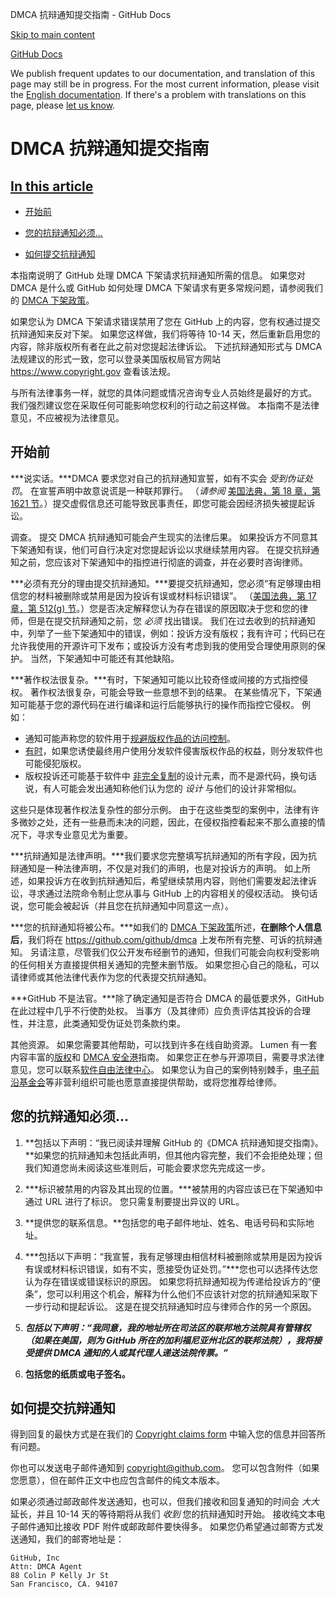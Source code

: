 DMCA 抗辩通知提交指南 - GitHub Docs

[Skip to main content](#main-content)

[](/cn)[GitHub Docs](/cn)

We publish frequent updates to our documentation, and translation of this page may still be in progress. For the most current information, please visit the [English documentation](/en). If there's a problem with translations on this page, please [let us know](https://github.com/contact?form[subject]=translation%20issue%20on%20docs.github.com&form[comments]=).

DMCA 抗辩通知提交指南
==========

[In this article](/site-policy/content-removal-policies/guide-to-submitting-a-dmca-counter-notice#in-this-article)
----------

* [开始前](#before-you-start)

* [您的抗辩通知必须...](#your-counter-notice-must)

* [如何提交抗辩通知](#how-to-submit-your-counter-notice)

本指南说明了 GitHub 处理 DMCA 下架请求抗辩通知所需的信息。 如果您对 DMCA 是什么或 GitHub 如何处理 DMCA 下架请求有更多常规问题，请参阅我们的 [DMCA 下架政策](/cn/articles/dmca-takedown-policy)。

如果您认为 DMCA 下架请求错误禁用了您在 GitHub 上的内容，您有权通过提交抗辩通知来反对下架。 如果您这样做，我们将等待 10-14 天，然后重新启用您的内容，除非版权所有者在此之前对您提起法律诉讼。 下述抗辩通知形式与 DMCA 法规建议的形式一致，您可以登录美国版权局官方网站<https://www.copyright.gov> 查看该法规。

与所有法律事务一样，就您的具体问题或情况咨询专业人员始终是最好的方式。 我们强烈建议您在采取任何可能影响您权利的行动之前这样做。 本指南不是法律意见，不应被视为法律意见。

[](#before-you-start)开始前
----------

***说实话。***DMCA 要求您对自己的抗辩通知宣誓，如有不实会 *受到伪证处罚*。 在宣誓声明中故意说谎是一种联邦罪行。 （*请参阅* [美国法典，第 18 章，第 1621 节](https://www.gpo.gov/fdsys/pkg/USCODE-2011-title18/html/USCODE-2011-title18-partI-chap79-sec1621.htm)。）提交虚假信息还可能导致民事责任，即您可能会因经济损失被提起诉讼。

调查。
提交 DMCA 抗辩通知可能会产生现实的法律后果。 如果投诉方不同意其下架通知有误，他们可自行决定对您提起诉讼以求继续禁用内容。 在提交抗辩通知之前，您应该对下架通知中的指控进行彻底的调查，并在必要时咨询律师。

***必须有充分的理由提交抗辩通知。***要提交抗辩通知，您必须“有足够理由相信您的材料被删除或禁用是因为投诉有误或材料标识错误”。 （[美国法典，第 17 章，第 512(g) 节](https://www.copyright.gov/title17/92chap5.html#512)。）您是否决定解释您认为存在错误的原因取决于您和您的律师，但是在提交抗辩通知之前，您 *必须* 找出错误。 我们在过去收到的抗辩通知中，列举了一些下架通知中的错误，例如：投诉方没有版权；我有许可；代码已在允许我使用的开源许可下发布；或投诉方没有考虑到我的使用受合理使用原则的保护。 当然，下架通知中可能还有其他缺陷。

***著作权法很复杂。***有时，下架通知可能以比较奇怪或间接的方式指控侵权。 著作权法很复杂，可能会导致一些意想不到的结果。 在某些情况下，下架通知可能基于您的源代码在进行编译和运行后能够执行的操作而指控它侵权。 例如：

* 通知可能声称您的软件用于[规避版权作品的访问控制](https://www.copyright.gov/title17/92chap12.html)。
* [有时](https://www.copyright.gov/docs/mgm/)，如果您诱使最终用户使用分发软件侵害版权作品的权益，则分发软件也可能侵犯版权。
* 版权投诉还可能基于软件中 [非完全复制](https://en.wikipedia.org/wiki/Substantial_similarity)的设计元素，而不是源代码，换句话说，有人可能会发出通知称他们认为您的 *设计* 与他们的设计非常相似。

这些只是体现著作权法复杂性的部分示例。 由于在这些类型的案例中，法律有许多微妙之处，还有一些悬而未决的问题，因此，在侵权指控看起来不那么直接的情况下，寻求专业意见尤为重要。

***抗辩通知是法律声明。***我们要求您完整填写抗辩通知的所有字段，因为抗辩通知是一种法律声明，不仅是对我们的声明，也是对投诉方的声明。 如上所述，如果投诉方在收到抗辩通知后，希望继续禁用内容，则他们需要发起法律诉讼，寻求通过法院命令制止您从事与 GitHub 上的内容相关的侵权活动。 换句话说，您可能会被起诉（并且您在抗辩通知中同意这一点）。

***您的抗辩通知将被公布。***如我们的 [DMCA 下架政策](/cn/articles/dmca-takedown-policy#d-transparency)所述，**在删除个人信息后**，我们将在 <https://github.com/github/dmca> 上发布所有完整、可诉的抗辩通知。 另请注意，尽管我们仅公开发布经删节的通知，但我们可能会向权利受影响的任何相关方直接提供相关通知的完整未删节版。 如果您担心自己的隐私，可以请律师或其他法律代表作为您的代表提交抗辩通知。

***GitHub 不是法官。***除了确定通知是否符合 DMCA 的最低要求外，GitHub 在此过程中几乎不行使酌处权。 当事方（及其律师）应负责评估其投诉的合理性，并注意，此类通知受伪证处罚条款约束。

其他资源。
如果您需要其他帮助，可以找到许多在线自助资源。 Lumen 有一套内容丰富的[版权](https://www.lumendatabase.org/topics/5)和 [DMCA 安全港](https://www.lumendatabase.org/topics/14)指南。 如果您正在参与开源项目，需要寻求法律意见，您可以联系[软件自由法律中心](https://www.softwarefreedom.org/about/contact/)。 如果您认为自己的案例特别棘手，[电子前沿基金会](https://www.eff.org/pages/legal-assistance)等非营利组织可能也愿意直接提供帮助，或将您推荐给律师。

[](#your-counter-notice-must)您的抗辩通知必须...
----------

1. **包括以下声明：“我已阅读并理解 GitHub 的《DMCA 抗辩通知提交指南》。**如果您的抗辩通知未包括此声明，但其他内容完整，我们不会拒绝处理；但我们知道您尚未阅读这些准则后，可能会要求您先完成这一步。

2. ***标识被禁用的内容及其出现的位置。***被禁用的内容应该已在下架通知中通过 URL 进行了标识。 您只需复制要提出异议的 URL。

3. **提供您的联系信息。**包括您的电子邮件地址、姓名、电话号码和实际地址。

4. ***包括以下声明：“我宣誓，我有足够理由相信材料被删除或禁用是因为投诉有误或材料标识错误，如有不实，愿接受伪证处罚。”***您也可以选择传达您认为存在错误或错误标识的原因。 如果您将抗辩通知视为传递给投诉方的“便条”，您可以利用这个机会，解释为什么他们不应该针对您的抗辩通知采取下一步行动和提起诉讼。 这是在提交抗辩通知时应与律师合作的另一个原因。

5. ***包括以下声明：“我同意，我的地址所在司法区的联邦地方法院具有管辖权（如果在美国，则为 GitHub 所在的加利福尼亚州北区的联邦法院），我将接受提供 DMCA 通知的人或其代理人递送法院传票。”***

6. **包括您的纸质或电子签名。**

[](#how-to-submit-your-counter-notice)如何提交抗辩通知
----------

得到回复的最快方式是在我们的 [Copyright claims form](https://github.com/contact/dmca) 中输入您的信息并回答所有问题。

你也可以发送电子邮件通知到 [copyright@github.com](mailto:copyright@github.com)。 您可以包含附件（如果您愿意），但在邮件正文中也应包含邮件的纯文本版本。

如果必须通过邮政邮件发送通知，也可以，但我们接收和回复通知的时间会 *大大* 延长，并且 10-14 天的等待期将从我们 *收到* 您的抗辩通知时开始。 接收纯文本电子邮件通知比接收 PDF 附件或邮政邮件要快得多。 如果您仍希望通过邮寄方式发送通知，我们的邮寄地址是：

```
GitHub, Inc
Attn: DMCA Agent
88 Colin P Kelly Jr St
San Francisco, CA. 94107

```
